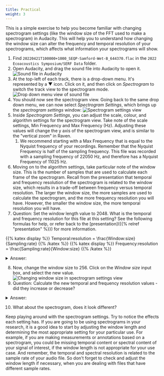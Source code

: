 ```yaml
---
title: Practical
weight: 3
---
```


This is a simple exercise to help you become familiar with changing 
spectrogram settings (like the window size of the FFT used to make a
spectrogram) in Audacity. This will help you to understand how
changing the window size can alter the frequency and temporal resolution of your
spectrograms, which affects what information your spectrograms will show.

1. Find `20220421T100000+1000_SEQP-Samford-Wet-B_644370.flac` in the `2022
   Ecoacoustics Symposium/SERF Data` folder.
2. Open Audacity, and drag the sound file into Audacity to open it.
   ![Sound file in Audacity](20221206111634.png)
3. At the top-left of each track, there is a drop-down menu. It's represented by
   a ▼ icon. Click on it, and then click on _Spectrogram_ to switch the track
   view to the spectrogram mode.
   ![Drop down menu view of sound file](20221206111806.png)
4. You should now see the spectrogram view. Going back to the same drop down
   menu, we can now select _Spectrogram Settings_, which brings up the
   _spectrogram settings_ window:
   ![Spectrogram settings view](20221206112035.png)
5. Inside _Spectrogram Settings_, you can adjust the scale, colour, and
   algorithm settings for the spectrogram view. Take note of the scale settings,
   Min Frequency and Max Frequency (Hz). Adjusting these values will change the
   y axis of the spectrogram view, and is similar to the "vertical zoom" in
   Raven.
    1. We recommend starting with a Max Frequency that is equal to the Nyquist
       frequency of your recordings. Remember that the Nyquist Frequency is half
       of the sampling frequency. This file was recorded with a sampling
       frequency of 22050 Hz, and therefore has a Nyquist Frequency of 11025 Hz.
6. Moving on to the algorithm settings, take particular note of the window size.
   This is the number of samples that are used to calculate each frame of the spectrogram.
   Recall from the presentation that temporal and frequency resolution of the
   spectrogram is related to the window size, which results in a trade-off
   between frequency versus temporal resolution. The larger the window size, the
   more samples are used to calculate the spectrogram, and the more frequency
   resolution you will have. However, the smaller the window size, the more
   temporal resolution you will have.
7. Question: Set the window length value to 2048. What is the temporal
   and frequency resolution for this file at this setting? See the following
   formulas for help, or refer back to the [presentation]({{% relref
   "presentation" %}}) for more information.

{{% katex display %}} Temporal\:resolution = \frac{Window\:size}{Sampling\:rate} {{% /katex %}}
{{% katex display %}} Frequency\:resolution = \frac{Sampling\:rate}{Window\:size} {{% /katex %}}

<details>
    <summary>Answer:</summary>
Temporal resolution = 0.093 seconds, Frequency resolution = 10.767 Hz.
</details>

8. Now, change the window size to 256. Click on the _Window size_ input
   box, and select the new value.
   ![Changing window size in spectrogram settings view](20221206113827.png)
9. Question: Calculate the new temporal and frequency resolution values - did they
   increase or decrease?

<details>
    <summary>Answer:</summary>
Temporal resolution = 0.011 seconds, Frequency resolution = 86.133 Hz.

With the smaller window size, we have a higher temporal resolution (the
seconds value decreased), but a lower frequency resolution (the frequency
value for each bin has increased).

</details>

10. What about the spectrogram, does it look different?

Keep playing around with the spectrogram settings. Try to notice the effects
each setting has. If you are going to be using spectrograms in your research, it
is a good idea to start by adjusting the window length and determining the most
appropriate setting for your particular use. For example, if you are making
measurements or annotations based on a spectrogram, you could be missing
temporal content or spectral content of your signal of interest, if the window
length is not appropriate for your use case. And remember, the temporal and
spectral resolution is related to the sample rate of your audio file. So don't
forget to check and adjust the window length if necessary, when you are dealing
with files that have different sample rates.
